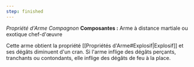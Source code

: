 ```yaml
---
step: finished
---
```

_Propriété d'Arme Compagnon_
__Composantes :__ Arme à distance martiale ou exotique chef-d'œuvre

Cette arme obtient la propriété [[Propriétés d'Arme#Explosif|Explosif]] et ses dégâts diminuent d'un cran. Si l'arme inflige des dégâts perçants, tranchants ou contondants, elle inflige des dégâts de feu à la place.